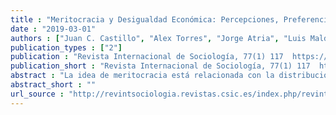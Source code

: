 ```yaml
---
title : "Meritocracia y Desigualdad Económica: Percepciones, Preferencias e Implicancias"
date : "2019-03-01"
authors : ["Juan C. Castillo", "Alex Torres", "Jorge Atria", "Luis Maldonado"]
publication_types : ["2"]
publication : "Revista Internacional de Sociología, 77(1) 117  https://doi.org/10.3989/ris.2019.77.1.17.114"
publication_short : "Revista Internacional de Sociología, 77(1) 117  https://doi.org/10.3989/ris.2019.77.1.17.114"
abstract : "La idea de meritocracia está relacionada con la distribución de bienes y beneficios basada en el talento y esfuerzo individual, constituyendo un principio que legitima la distribución desigual de los recursos en sociedades modernas. Pese a las constantes referencias a la meritocracia en la investigación de desigualdad y estratificación social en sociología, existen pocos intentos conceptuales y empíricos que busquen entender hasta qué punto los individuos perciben y prefieren la meritocracia, así como también sus consecuencias. La presente investigación propone un marco conceptual y empírico para el estudio de las percepciones y preferencias meritocráticas que, posteriormente, es relacionado con una serie de variables relativas a la desigualdad social. Utilizando datos de la encuesta chilena “Justicia social y participación ciudadana” (N= 1.245), los resultados del análisis sugieren que las preferencias y percepciones de la meritocracia son constructos distintos y que quienes perciben un adecuado funcionamiento de la meritocracia también perciben menos desigualdad social."
abstract_short : ""
url_source : "http://revintsociologia.revistas.csic.es/index.php/revintsociologia/article/view/1017"
---
```

